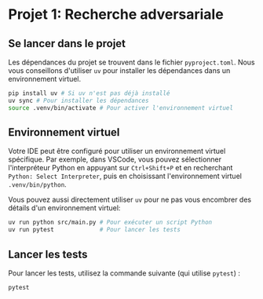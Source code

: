 # Projet 1: Recherche adversariale
## Se lancer dans le projet
Les dépendances du projet se trouvent dans le fichier `pyproject.toml`. Nous vous conseillons d'utiliser `uv` pour installer les dépendances dans un environnement virtuel.

```bash
pip install uv # Si uv n'est pas déjà installé
uv sync # Pour installer les dépendances
source .venv/bin/activate # Pour activer l'environnement virtuel
```

## Environnement virtuel
Votre IDE peut être configuré pour utiliser un environnement virtuel spécifique. Par exemple, dans VSCode, vous pouvez sélectionner l'interpréteur Python en appuyant sur `Ctrl+Shift+P` et en recherchant `Python: Select Interpreter`, puis en choisissant l'environnement virtuel `.venv/bin/python`.

Vous pouvez aussi directement utiliser `uv` pour ne pas vous encombrer des détails d'un environnement virtuel:
```bash
uv run python src/main.py # Pour exécuter un script Python
uv run pytest             # Pour lancer les tests
```

## Lancer les tests
Pour lancer les tests, utilisez la commande suivante (qui utilise `pytest`) :
```bash
pytest
```